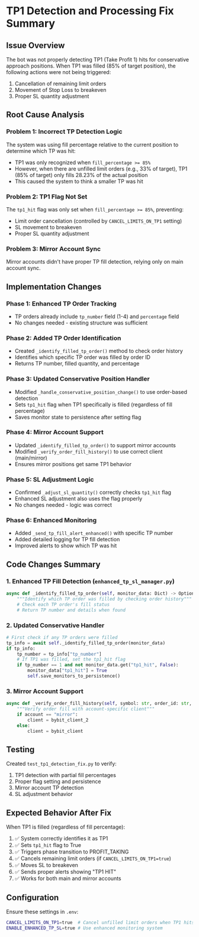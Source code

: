 # TP1 Detection and Processing Fix Summary

## Issue Overview
The bot was not properly detecting TP1 (Take Profit 1) hits for conservative approach positions. When TP1 was filled (85% of target position), the following actions were not being triggered:
1. Cancellation of remaining limit orders
2. Movement of Stop Loss to breakeven
3. Proper SL quantity adjustment

## Root Cause Analysis

### Problem 1: Incorrect TP Detection Logic
The system was using fill percentage relative to the current position to determine which TP was hit:
- TP1 was only recognized when `fill_percentage >= 85%`
- However, when there are unfilled limit orders (e.g., 33% of target), TP1 (85% of target) only fills 28.23% of the actual position
- This caused the system to think a smaller TP was hit

### Problem 2: TP1 Flag Not Set
The `tp1_hit` flag was only set when `fill_percentage >= 85%`, preventing:
- Limit order cancellation (controlled by `CANCEL_LIMITS_ON_TP1` setting)
- SL movement to breakeven
- Proper SL quantity adjustment

### Problem 3: Mirror Account Sync
Mirror accounts didn't have proper TP fill detection, relying only on main account sync.

## Implementation Changes

### Phase 1: Enhanced TP Order Tracking
- TP orders already include `tp_number` field (1-4) and `percentage` field
- No changes needed - existing structure was sufficient

### Phase 2: Added TP Order Identification
- Created `_identify_filled_tp_order()` method to check order history
- Identifies which specific TP order was filled by order ID
- Returns TP number, filled quantity, and percentage

### Phase 3: Updated Conservative Position Handler
- Modified `_handle_conservative_position_change()` to use order-based detection
- Sets `tp1_hit` flag when TP1 specifically is filled (regardless of fill percentage)
- Saves monitor state to persistence after setting flag

### Phase 4: Mirror Account Support
- Updated `_identify_filled_tp_order()` to support mirror accounts
- Modified `_verify_order_fill_history()` to use correct client (main/mirror)
- Ensures mirror positions get same TP1 behavior

### Phase 5: SL Adjustment Logic
- Confirmed `_adjust_sl_quantity()` correctly checks `tp1_hit` flag
- Enhanced SL adjustment also uses the flag properly
- No changes needed - logic was correct

### Phase 6: Enhanced Monitoring
- Added `_send_tp_fill_alert_enhanced()` with specific TP number
- Added detailed logging for TP fill detection
- Improved alerts to show which TP was hit

## Code Changes Summary

### 1. Enhanced TP Fill Detection (`enhanced_tp_sl_manager.py`)
```python
async def _identify_filled_tp_order(self, monitor_data: Dict) -> Optional[Dict]:
    """Identify which TP order was filled by checking order history"""
    # Check each TP order's fill status
    # Return TP number and details when found
```

### 2. Updated Conservative Handler
```python
# First check if any TP orders were filled
tp_info = await self._identify_filled_tp_order(monitor_data)
if tp_info:
    tp_number = tp_info["tp_number"]
    # If TP1 was filled, set the tp1_hit flag
    if tp_number == 1 and not monitor_data.get("tp1_hit", False):
        monitor_data["tp1_hit"] = True
        self.save_monitors_to_persistence()
```

### 3. Mirror Account Support
```python
async def _verify_order_fill_history(self, symbol: str, order_id: str, account: str = "main"):
    """Verify order fill with account-specific client"""
    if account == "mirror":
        client = bybit_client_2
    else:
        client = bybit_client
```

## Testing
Created `test_tp1_detection_fix.py` to verify:
1. TP1 detection with partial fill percentages
2. Proper flag setting and persistence
3. Mirror account TP detection
4. SL adjustment behavior

## Expected Behavior After Fix

When TP1 is filled (regardless of fill percentage):
1. ✅ System correctly identifies it as TP1
2. ✅ Sets `tp1_hit` flag to True
3. ✅ Triggers phase transition to PROFIT_TAKING
4. ✅ Cancels remaining limit orders (if `CANCEL_LIMITS_ON_TP1=true`)
5. ✅ Moves SL to breakeven
6. ✅ Sends proper alerts showing "TP1 HIT"
7. ✅ Works for both main and mirror accounts

## Configuration
Ensure these settings in `.env`:
```bash
CANCEL_LIMITS_ON_TP1=true  # Cancel unfilled limit orders when TP1 hits
ENABLE_ENHANCED_TP_SL=true # Use enhanced monitoring system
```